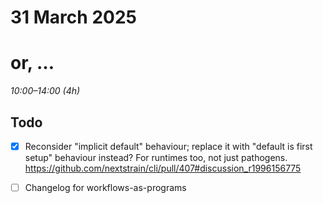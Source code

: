 # 31 March 2025
# or, …

_10:00–14:00 (4h)_  

## Todo

- [x] Reconsider "implicit default" behaviour; replace it with "default is
      first setup" behaviour instead?  For runtimes too, not just pathogens.
      <https://github.com/nextstrain/cli/pull/407#discussion_r1996156775>

- [ ] Changelog for workflows-as-programs
